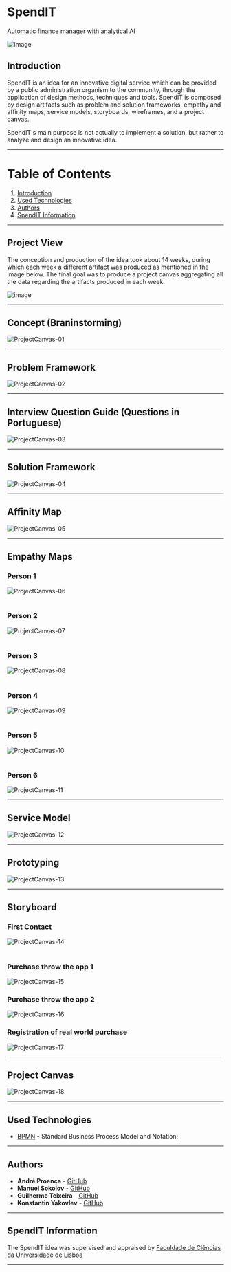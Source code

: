 # SpendIT
Automatic finance manager with analytical AI

![image](https://user-images.githubusercontent.com/78174997/178813491-d7bf406b-c6ec-4c1c-b35e-08e197f78cad.png)


## Introduction

SpendIT is an idea for an innovative digital service which can be provided by a public administration organism to the community, through the application of design methods, techniques and tools. SpendIT is composed by design artifacts such as problem and solution frameworks, empathy and affinity maps, service models, storyboards, wireframes, and a project canvas. 

SpendIT's main purpose is not actually to implement a solution, but rather to analyze and design an innovative idea.

---

# Table of Contents
1. [Introduction](#introduction)
2. [Used Technologies](#used-technologies)
3. [Authors](#authors)
4. [SpendIT Information](#spendit-information)

---

## Project View

The conception and production of the idea took about 14 weeks, during which each week a different artifact was produced as mentioned in the image below.
The final goal was to produce a project canvas aggregating all the data regarding the artifacts produced in each week.

![image](https://user-images.githubusercontent.com/78174997/178466039-5abedd6f-e31a-4eef-87ed-0c6e0fed46ef.png)

---

## Concept (Braninstorming)

![ProjectCanvas-01](https://user-images.githubusercontent.com/78174997/178813900-1b8f7528-4fc3-4ec9-8993-99ffe8cc167f.jpg)

---

## Problem Framework

![ProjectCanvas-02](https://user-images.githubusercontent.com/78174997/178813912-74a09371-75cd-4f22-86ee-fe6dfb6065a9.jpg)

---

## Interview Question Guide (Questions in Portuguese)

![ProjectCanvas-03](https://user-images.githubusercontent.com/78174997/178813999-7ba59613-e04e-4df4-ae53-f6544500c2e5.jpg)

---

## Solution Framework

![ProjectCanvas-04](https://user-images.githubusercontent.com/78174997/178814125-db812ffe-f5d9-431d-baad-9fdcbecdbd39.jpg)

---

## Affinity Map

![ProjectCanvas-05](https://user-images.githubusercontent.com/78174997/178814189-9f64c92e-46ae-4d27-8bda-9f023c16eb25.jpg)

---

## Empathy Maps

### Person 1

![ProjectCanvas-06](https://user-images.githubusercontent.com/78174997/178814259-d81cd840-b892-4d78-9bc9-68793b1f0ba3.jpg)

#

### Person 2

![ProjectCanvas-07](https://user-images.githubusercontent.com/78174997/178814392-f3d4eb47-045b-4779-add4-bb818463df8e.jpg)

#

### Person 3

![ProjectCanvas-08](https://user-images.githubusercontent.com/78174997/178814417-ed8e380b-9d0b-4d64-ba38-67139b6d4641.jpg)

#

### Person 4

![ProjectCanvas-09](https://user-images.githubusercontent.com/78174997/178814434-e65ef961-e05e-439d-b4a4-85526303759b.jpg)

#

### Person 5

![ProjectCanvas-10](https://user-images.githubusercontent.com/78174997/178814472-7bc49152-3381-4fcd-afbb-00a4a0d6e9d0.jpg)

#

### Person 6

![ProjectCanvas-11](https://user-images.githubusercontent.com/78174997/178814484-60c4fdb4-6763-4330-a88a-57a9f7457d07.jpg)

---

## Service Model

![ProjectCanvas-12](https://user-images.githubusercontent.com/78174997/178814568-5c8bfc7f-9560-462e-883d-cc11e087d6f5.jpg)

---

## Prototyping

![ProjectCanvas-13](https://user-images.githubusercontent.com/78174997/178814584-ec2c9d37-122b-4ad3-adb3-0612bff8d62f.jpg)

---

## Storyboard

### First Contact

![ProjectCanvas-14](https://user-images.githubusercontent.com/78174997/178814648-acdc3b04-a4b3-4627-abca-802221e9e82a.jpg)

#

### Purchase throw the app 1

![ProjectCanvas-15](https://user-images.githubusercontent.com/78174997/178814789-df248b48-b1bf-48e8-a856-48fd6ce59924.jpg)

### Purchase throw the app 2

![ProjectCanvas-16](https://user-images.githubusercontent.com/78174997/178814945-d2bd6427-afd5-430c-8da1-76d67683094a.jpg)

### Registration of real world purchase

![ProjectCanvas-17](https://user-images.githubusercontent.com/78174997/178815016-ae9a1c33-df26-44b9-a681-07da792222a6.jpg)

---

## Project Canvas

![ProjectCanvas-18](https://user-images.githubusercontent.com/78174997/178815148-e5b9bd57-daea-430f-850b-8656ce09821f.jpg)

---

## Used Technologies

* [BPMN](https://www.bpmn.org/) - Standard Business Process Model and Notation;

---

## Authors

* **André Proença** - [GitHub](https://github.com/AndreProenza)
* **Manuel Sokolov** - [GitHub](#)
* **Guilherme Teixeira** - [GitHub](#)
* **Konstantin Yakovlev** - [GitHub](#)

---

## SpendIT Information

The SpendIT idea was supervised and appraised by [Faculdade de Ciências da Universidade de Lisboa](https://ciencias.ulisboa.pt/en)

---
